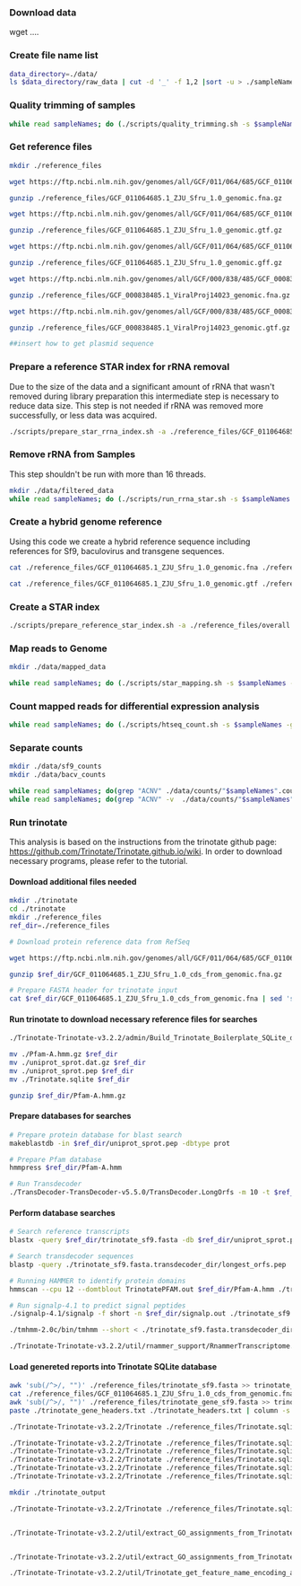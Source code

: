 ### Download data

wget ....

### Create file name list
```bash
data_directory=./data/
ls $data_directory/raw_data | cut -d '_' -f 1,2 |sort -u > ./sampleNames
```
### Quality trimming of samples
```bash
while read sampleNames; do (./scripts/quality_trimming.sh -s $sampleNames -i ./data/raw_data -o ./data/processed/ -p 30) done < sampleNames
```
### Get reference files
```bash
mkdir ./reference_files

wget https://ftp.ncbi.nlm.nih.gov/genomes/all/GCF/011/064/685/GCF_011064685.1_ZJU_Sfru_1.0/GCF_011064685.1_ZJU_Sfru_1.0_genomic.fna.gz -P ./reference_files

gunzip ./reference_files/GCF_011064685.1_ZJU_Sfru_1.0_genomic.fna.gz

wget https://ftp.ncbi.nlm.nih.gov/genomes/all/GCF/011/064/685/GCF_011064685.1_ZJU_Sfru_1.0/GCF_011064685.1_ZJU_Sfru_1.0_genomic.gtf.gz -P ./reference_files

gunzip ./reference_files/GCF_011064685.1_ZJU_Sfru_1.0_genomic.gtf.gz

wget https://ftp.ncbi.nlm.nih.gov/genomes/all/GCF/011/064/685/GCF_011064685.1_ZJU_Sfru_1.0/GCF_011064685.1_ZJU_Sfru_1.0_genomic.gff.gz -P ./reference_files

gunzip ./reference_files/GCF_011064685.1_ZJU_Sfru_1.0_genomic.gff.gz

wget https://ftp.ncbi.nlm.nih.gov/genomes/all/GCF/000/838/485/GCF_000838485.1_ViralProj14023/GCF_000838485.1_ViralProj14023_genomic.fna.gz -P ./reference_files

gunzip ./reference_files/GCF_000838485.1_ViralProj14023_genomic.fna.gz

wget https://ftp.ncbi.nlm.nih.gov/genomes/all/GCF/000/838/485/GCF_000838485.1_ViralProj14023/GCF_000838485.1_ViralProj14023_genomic.gtf.gz -P ./reference_files

gunzip ./reference_files/GCF_000838485.1_ViralProj14023_genomic.gtf.gz

##insert how to get plasmid sequence

```
### Prepare a reference STAR index for rRNA removal
Due to the size of the data and a significant amount of rRNA that wasn't removed during library preparation this intermediate step is necessary to reduce data size. This step is not needed if rRNA was removed more successfully, or less data was acquired.

```bash
./scripts/prepare_star_rrna_index.sh -a ./reference_files/GCF_011064685.1_ZJU_Sfru_1.0_genomic.gff -f ./reference_files/GCF_011064685.1_ZJU_Sfru_1.0_genomic.fna -p 30 -d ./reference_files
```

### Remove rRNA from Samples
This step shouldn't be run with more than 16 threads.
```bash
mkdir ./data/filtered_data
while read sampleNames; do (./scripts/run_rrna_star.sh -s $sampleNames -i ./data/processed/paired -p 16 -g ./reference_files/star_index_rrna -o ./data/filtered_data) done < sampleNames
```
### Create a hybrid genome reference
Using this code we create a hybrid reference sequence including references for Sf9, baculovirus and transgene sequences. 

```bash
cat ./reference_files/GCF_011064685.1_ZJU_Sfru_1.0_genomic.fna ./reference_files/GCF_000838485.1_ViralProj14023_genomic.fna ./reference_files/plasmid.fa >> ./overall.fasta

cat ./reference_files/GCF_011064685.1_ZJU_Sfru_1.0_genomic.gtf ./reference_files/GCF_000838485.1_ViralProj14023_genomic.gtf ./reference_files/plasmids.gtf >> ./overall.gtf
```

### Create a STAR index
```bash
./scripts/prepare_reference_star_index.sh -a ./reference_files/overall.gtf -f ./reference_files/overall.fasta -p 32 -d ./reference_files
```
### Map reads to Genome
```bash
mkdir ./data/mapped_data

while read sampleNames; do (./scripts/star_mapping.sh -s $sampleNames -i ./data/filtered_data/ -p 16 -g ./reference_files/star_index -o ./data/mapped_data) done < sampleNames
```

### Count mapped reads for differential expression analysis
```bash
while read sampleNames; do (./scripts/htseq_count.sh -s $sampleNames -g ./reference_files/overall.gtf -m ./data/mapped_data/ -o ./data/) done < sampleNames
```
### Separate counts
```bash
mkdir ./data/sf9_counts
mkdir ./data/bacv_counts

while read sampleNames; do(grep "ACNV" ./data/counts/"$sampleNames".count >> ./data/bacv_counts/"$sampleNames"_bacv.counts) done < sampleNames
while read sampleNames; do(grep "ACNV" -v  ./data/counts/"$sampleNames".count >> ./data/sf9_counts/"$sampleNames"_sf9.counts) done < sampleNames
```

### Run trinotate
This analysis is based on the instructions from the trinotate github page: https://github.com/Trinotate/Trinotate.github.io/wiki.
In order to download necessary programs, please refer to the tutorial.

#### Download additional files needed
```bash
mkdir ./trinotate
cd ./trinotate
mkdir ./reference_files
ref_dir=./reference_files

# Download protein reference data from RefSeq

wget https://ftp.ncbi.nlm.nih.gov/genomes/all/GCF/011/064/685/GCF_011064685.1_ZJU_Sfru_1.0/GCF_011064685.1_ZJU_Sfru_1.0_cds_from_genomic.fna.gz -P $ref_dir

gunzip $ref_dir/GCF_011064685.1_ZJU_Sfru_1.0_cds_from_genomic.fna.gz 

# Prepare FASTA header for trinotate input
cat $ref_dir/GCF_011064685.1_ZJU_Sfru_1.0_cds_from_genomic.fna | sed 's/>.*protein_id=/>/' | sed 's/].*]//' >> $ref_dir/trinotate_sf9.fasta
```
#### Run trinotate to download necessary reference files for searches
```bash
./Trinotate-Trinotate-v3.2.2/admin/Build_Trinotate_Boilerplate_SQLite_db.pl Trinotate

mv ./Pfam-A.hmm.gz $ref_dir
mv ./uniprot_sprot.dat.gz $ref_dir
mv ./uniprot_sprot.pep $ref_dir
mv ./Trinotate.sqlite $ref_dir

gunzip $ref_dir/Pfam-A.hmm.gz
```
#### Prepare databases for searches
```bash
# Prepare protein database for blast search 
makeblastdb -in $ref_dir/uniprot_sprot.pep -dbtype prot

# Prepare Pfam database 
hmmpress $ref_dir/Pfam-A.hmm

# Run Transdecoder 
./TransDecoder-TransDecoder-v5.5.0/TransDecoder.LongOrfs -m 10 -t $ref_dir/trinotate_sf9.fasta
```
#### Perform database searches
```bash
# Search reference transcripts
blastx -query $ref_dir/trinotate_sf9.fasta -db $ref_dir/uniprot_sprot.pep -num_threads 8 -max_target_seqs 1 -outfmt 6 -evalue 1e-3 > $ref_dir/blastx.outfmt6

# Search transdecoder sequences
blastp -query ./trinotate_sf9.fasta.transdecoder_dir/longest_orfs.pep  -db $ref_dir/uniprot_sprot.pep -num_threads 8 -max_target_seqs 1 -outfmt 6 -evalue 1e-3> $ref_dir/blastp.outfmt6

# Running HAMMER to identify protein domains
hmmscan --cpu 12 --domtblout TrinotatePFAM.out $ref_dir/Pfam-A.hmm ./trinotate_sf9.fasta.transdecoder_dir/longest_orfs.pep > pfam.log

# Run signalp-4.1 to predict signal peptides 
./signalp-4.1/signalp -f short -n $ref_dir/signalp.out ./trinotate_sf9.fasta.transdecoder_dir/longest_orfs.pep

./tmhmm-2.0c/bin/tmhmm --short < ./trinotate_sf9.fasta.transdecoder_dir/longest_orfs.pep > $ref_dir/tmhmm.out

./Trinotate-Trinotate-v3.2.2/util/rnammer_support/RnammerTranscriptome.pl --transcriptome $ref_dir/trinotate_sf9.fasta --path_to_rnammer ./RNAMMER/rnammer
```
#### Load genereted reports into Trinotate SQLite database
```bash
awk 'sub(/^>/, "")' ./reference_files/trinotate_sf9.fasta >> trinotate_headers.txt
cat ./reference_files/GCF_011064685.1_ZJU_Sfru_1.0_cds_from_genomic.fna | sed 's/>.*gene=/>/' | sed 's/].*]//' >> ./reference_files/trinotate_gene_sf9.fasta
awk 'sub(/^>/, "")' ./reference_files/trinotate_gene_sf9.fasta >> trinotate_gene_headers.txt
paste ./trinotate_gene_headers.txt ./trinotate_headers.txt | column -s '\t' -t >> ./trinotate_gene_trans_map.txt

./Trinotate-Trinotate-v3.2.2/Trinotate ./reference_files/Trinotate.sqlite init --gene_trans_map ./trinotate_gene_trans_map.txt --transcript_fasta ./reference_files/trinotate_sf9.fasta --transdecoder_pep ./trinotate_sf9.fasta.transdecoder_dir/longest_orfs.pep

./Trinotate-Trinotate-v3.2.2/Trinotate ./reference_files/Trinotate.sqlite LOAD_swissprot_blastp ./reference_files/blastp.outfmt6 
./Trinotate-Trinotate-v3.2.2/Trinotate ./reference_files/Trinotate.sqlite LOAD_swissprot_blastx ./reference_files/blastx.outfmt6 
./Trinotate-Trinotate-v3.2.2/Trinotate ./reference_files/Trinotate.sqlite LOAD_pfam ./reference_files/TrinotatePFAM.out
./Trinotate-Trinotate-v3.2.2/Trinotate ./reference_files/Trinotate.sqlite LOAD_tmhmm ./tmhmm.out
./Trinotate-Trinotate-v3.2.2/Trinotate ./reference_files/Trinotate.sqlite LOAD_signalp ./signalp.out

mkdir ./trinotate_output

./Trinotate-Trinotate-v3.2.2/Trinotate ./reference_files/Trinotate.sqlite report > ./trinotate_output/trinotate_sf9_annotation_report.xls


./Trinotate-Trinotate-v3.2.2/util/extract_GO_assignments_from_Trinotate_xls.pl --Trinotate_xls ./trinotate_output/trinotate_sf9_annotation_report.xls -G --include_ancestral_terms > ./trinotate_output/sf9_go_annotations.txt


./Trinotate-Trinotate-v3.2.2/util/extract_GO_assignments_from_Trinotate_xls.pl --Trinotate_xls ./trinotate_output/trinotate_sf9_annotation_report.xls -T --include_ancestral_terms > ./trinotate_output/sf9_go_annotations_v2.txt

./Trinotate-Trinotate-v3.2.2/util/Trinotate_get_feature_name_encoding_attributes.pl ./trinotate_output/trinotate_sf9_annotation_report.xls > ./trinotate_output/annot_feature_map.txt

```
